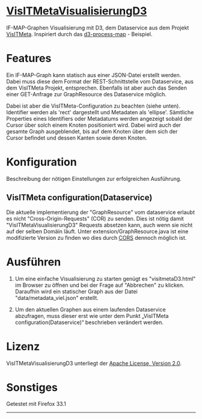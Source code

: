 [VisITMetaVisualisierungD3][5]
=========
IF-MAP-Graphen Visualisierung mit D3, dem Dataservice aus dem Projekt [VisITMeta][3].
Inspiriert durch das [d3-process-map][4] - Beispiel.

Features
========
Ein IF-MAP-Graph kann statisch aus einer JSON-Datei erstellt werden.
Dabei muss diese dem Format der REST-Schnittstelle vom Dataservice, aus dem VisITMeta Projekt, entsprechen. 
Ebenfalls ist aber auch das Senden einer GET-Anfrage zur GraphResource des Dataservice möglich.

Dabei ist aber die VisITMeta-Configuration zu beachten (siehe unten).
Identifier werden als 'rect' dargestellt und Metadaten als 'ellipse'.
Sämtliche Properties eines Identifiers oder Metadatums werden angezeigt sobald der Cursor über solch einem Knoten positioniert wird.
Dabei wird auch der gesamte Graph ausgeblendet, bis auf dem Knoten über dem sich der Cursor befindet und dessen Kanten sowie deren Knoten.

Konfiguration
=============
Beschreibung der nötigen Einstellungen zur erfolgreichen Ausführung.

VisITMeta configuration(Dataservice)
-----------------------
Die aktuelle implementierung der "GraphResource" vom dataservice erlaubt es nicht "Cross-Origin-Requests" (COR) zu senden.
Dies ist nötig damit "VisITMetaVisualisierungD3" Requests absetzen kann, auch wenn sie nicht auf der selben Domäin läuft.
Unter extension/GraphResource.java ist eine modifizierte Version zu finden wo dies durch [CORS][2] dennoch möglich ist.

Ausführen
=======
1. Um eine einfache Visualisierung zu starten genügt es "visitmetaD3.html" im Browser zu öffnen und bei der Frage auf "Abbrechen"
zu klicken. Daraufhin wird ein statischer Graph aus der Datei "data/metadata_viel.json" erstellt.

2. Um den aktuellen Graphen aus einem laufenden Dataservice abzufragen, muss dieser erst wie unter dem Punkt „VisITMeta configuration(Dataservice)“ beschrieben verändert werden.

Lizenz
=======
VisITMetaVisualisierungD3 unterliegt der [Apache License, Version 2.0][1].

Sonstiges
=======
Getestet mit Firefox 33.1

----

[1]: http://www.apache.org/licenses/LICENSE-2.0.html
[2]: http://de.wikipedia.org/wiki/Cross-Origin_Resource_Sharing
[3]: https://github.com/trustathsh/visitmeta
[4]: https://github.com/nylen/d3-process-map
[5]: https://github.com/MReichenbach/VisITMetaVisualisierungD3